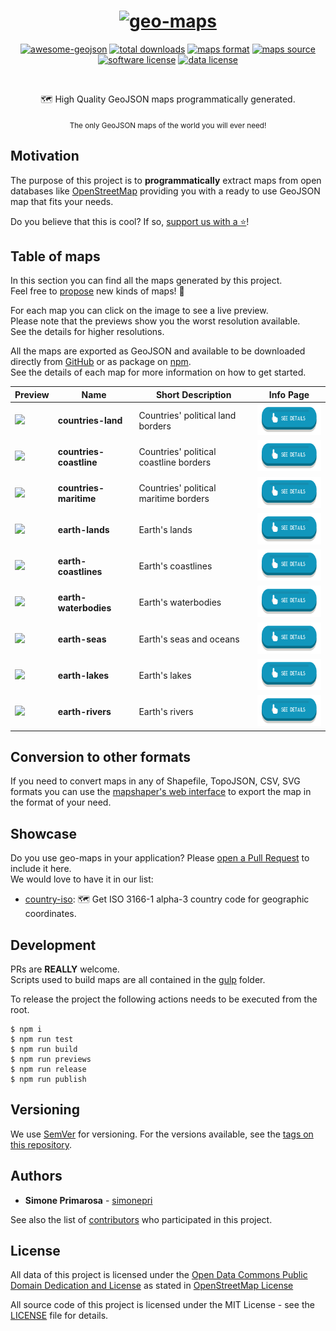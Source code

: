 <h1 align="center">
  <a href="https://github.com/simonepri/geo-maps"><img src="https://raw.githubusercontent.com/simonepri/geo-maps/master/media/geo-maps.jpg" alt="geo-maps" /></a>
</h1>
<p align="center">
  <a href="https://github.com/tmcw/awesome-geojson"><img src="https://awesome.re/mentioned-badge.svg" alt="awesome-geojson" /></a>
  <a href="https://github.com/simonepri/geo-maps/releases"><img src="https://img.shields.io/github/tag/simonepri/geo-maps.svg" alt="total downloads" /></a>
  <a href="http://geojson.org/"><img src="https://img.shields.io/badge/format-GeoJSON-e67e22.svg" alt="maps format" /></a>
  <a href="http://www.openstreetmap.org/"><img src="https://img.shields.io/badge/source-OSM-2ecc71.svg" alt="maps source" /></a>
  <a href="LICENSE"><img src="https://img.shields.io/github/license/simonepri/geo-maps.svg" alt="software license" /></a>
  <a href="https://opendatacommons.org/licenses/odbl/1.0/"><img src="https://img.shields.io/badge/license-ODbL-2980b9.svg" alt="data license" /></a>
</p>
<br />
<p align="center">
  🗺 High Quality GeoJSON maps programmatically generated.
</p>
<p align="center">
  <sub>
    The only GeoJSON maps of the world you will ever need!
  </sub>
</p>

## Motivation
The purpose of this project is to **programmatically** extract maps from open
databases like [OpenStreetMap](https://www.openstreetmap.org) providing you
with a ready to use GeoJSON map that fits your needs.  

Do you believe that this is cool? If so, <a href="#start-of-content">support us with a ⭐️</a>!

## Table of maps
In this section you can find all the maps generated by this project.  
Feel free to [propose](https://github.com/simonepri/geo-maps/issues) new kinds of maps! 🎉  

For each map you can click on the image to see a live preview.  
Please note that the previews show you the worst resolution available.  
See the details for higher resolutions.

All the maps are exported as GeoJSON and available to be downloaded directly from
[GitHub](https://github.com/simonepri/geo-maps/releases) or as package on [npm](https://www.npmjs.com/org/geo-maps).  
See the details of each map for more information on how to get started.

Preview | Name | Short Description | Info Page
--------|------|-------------------|----------
<a alt="see countries-land on geojson.io" href="http://geojson.io/#data=data:text/x-url,https://cdn.rawgit.com/simonepri/geo-maps/master/previews/countries-land.geo.json"><img src="https://raw.githubusercontent.com/simonepri/geo-maps/master/media/geo-maps-countries-land-hover.png" height ="100px"/></a> | **countries-land** | Countries' political land borders | <a alt="See countries-land details" href="info/countries-land.md"><img src="media/details-button.png" height ="50px"/></a>
<a alt="see countries-coastline on geojson.io" href="http://geojson.io/#data=data:text/x-url,https://cdn.rawgit.com/simonepri/geo-maps/master/previews/countries-coastline.geo.json"><img src="https://raw.githubusercontent.com/simonepri/geo-maps/master/media/geo-maps-countries-coastline-hover.png" height ="100px"/></a> | **countries-coastline** | Countries' political coastline borders | <a alt="See countries-coastline details" href="info/countries-coastline.md"><img src="media/details-button.png" height ="50px"/></a>
<a alt="see countries-maritime on geojson.io" href="http://geojson.io/#data=data:text/x-url,https://cdn.rawgit.com/simonepri/geo-maps/master/previews/countries-maritime.geo.json"><img src="https://raw.githubusercontent.com/simonepri/geo-maps/master/media/geo-maps-countries-maritime-hover.png" height ="100px"/></a> | **countries-maritime** | Countries' political maritime borders | <a alt="See countries-maritime details" href="info/countries-maritime.md"><img src="media/details-button.png" height ="50px"/></a>
<a alt="see earth-lands on geojson.io" href="http://geojson.io/#data=data:text/x-url,https://cdn.rawgit.com/simonepri/geo-maps/master/previews/earth-lands.geo.json"><img src="https://raw.githubusercontent.com/simonepri/geo-maps/master/media/geo-maps-earth-lands-hover.png" height ="100px"/></a> | **earth-lands** | Earth's lands | <a alt="See earth-lands details" href="info/earth-lands.md"><img src="media/details-button.png" height ="50px"/></a>
<a alt="see earth-coastlines on geojson.io" href="http://geojson.io/#data=data:text/x-url,https://cdn.rawgit.com/simonepri/geo-maps/master/previews/earth-coastlines.geo.json"><img src="https://raw.githubusercontent.com/simonepri/geo-maps/master/media/geo-maps-earth-coastlines-hover.png" height ="100px"/></a> | **earth-coastlines** | Earth's coastlines | <a alt="See earth-coastlines details" href="info/earth-coastlines.md"><img src="media/details-button.png" height ="50px"/></a>
<a alt="see earth-waterbodies on geojson.io" href="http://geojson.io/#data=data:text/x-url,https://cdn.rawgit.com/simonepri/geo-maps/master/previews/earth-waterbodies.geo.json"><img src="https://raw.githubusercontent.com/simonepri/geo-maps/master/media/geo-maps-earth-waterbodies-hover.png" height ="100px"/></a> | **earth-waterbodies** | Earth's waterbodies | <a alt="See earth-waterbodies details" href="info/earth-waterbodies.md"><img src="media/details-button.png" height ="50px"/></a>
<a alt="see earth-seas on geojson.io" href="http://geojson.io/#data=data:text/x-url,https://cdn.rawgit.com/simonepri/geo-maps/master/previews/earth-seas.geo.json"><img src="https://raw.githubusercontent.com/simonepri/geo-maps/master/media/geo-maps-earth-seas-hover.png" height ="100px"/></a> | **earth-seas** | Earth's seas and oceans | <a alt="See earth-seas details" href="info/earth-seas.md"><img src="media/details-button.png" height ="50px"/></a>
<a alt="see earth-lakes on geojson.io" href="http://geojson.io/#data=data:text/x-url,https://cdn.rawgit.com/simonepri/geo-maps/master/previews/earth-lakes.geo.json"><img src="https://raw.githubusercontent.com/simonepri/geo-maps/master/media/geo-maps-earth-lakes-hover.png" height ="100px"/></a> | **earth-lakes** | Earth's lakes | <a alt="See earth-lakes details" href="info/earth-lakes.md"><img src="media/details-button.png" height ="50px"/></a>
<a alt="see earth-rivers on geojson.io" href="http://geojson.io/#data=data:text/x-url,https://cdn.rawgit.com/simonepri/geo-maps/master/previews/earth-rivers.geo.json"><img src="https://raw.githubusercontent.com/simonepri/geo-maps/master/media/geo-maps-earth-rivers-hover.png" height ="100px"/></a> | **earth-rivers** | Earth's rivers | <a alt="See earth-rivers details" href="info/earth-rivers.md"><img src="media/details-button.png" height ="50px"/></a>

## Conversion to other formats
If you need to convert maps in any of Shapefile, TopoJSON, CSV, SVG formats you can use the [mapshaper's web interface](mapshaper.org) to export the map in the format of your need.  

## Showcase
Do you use geo-maps in your application? Please [open a Pull Request](https://github.com/simonepri/geo-maps/pulls) to include it here.  
We would love to have it in our list:

* [country-iso](https://github.com/simonepri/country-iso): 🗺 Get ISO 3166-1 alpha-3 country code for geographic coordinates.

## Development
PRs are **REALLY** welcome.  
Scripts used to build maps are all contained in the [gulp](gulp/) folder.  

To release the project the following actions needs to be executed from the root.
```
$ npm i
$ npm run test
$ npm run build
$ npm run previews
$ npm run release
$ npm run publish
```

## Versioning
We use [SemVer](http://semver.org/) for versioning. For the versions available, see the [tags on this repository](https://github.com/simonepri/geo-maps/tags).

## Authors
* **Simone Primarosa** - [simonepri](https://github.com/simonepri)

See also the list of [contributors](https://github.com/simonepri/geo-maps/contributors) who participated in this project.

## License
All data of this project is licensed under the [Open Data Commons Public Domain Dedication and License](https://opendatacommons.org/licenses/odbl/1.0/) as stated in [OpenStreetMap License](http://www.openstreetmap.org/copyright)

All source code of this project is licensed under the MIT License - see the [LICENSE](LICENSE) file for details.
